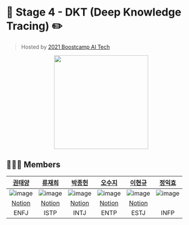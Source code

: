 # 📖 Stage 4 - DKT (Deep Knowledge Tracing) ✏️
> Hosted by [2021 Boostcamp AI Tech](https://boostcamp.connect.or.kr/)

<p align="center">
  <img width="250" src="https://user-images.githubusercontent.com/59340911/119260977-29b29480-bc10-11eb-8543-cf7ef73ddcd4.png">
</p>    

## 🧑‍🤝‍🧑 Members

| [권태양](https://github.com/sunnight9507) | [류재희](https://github.com/JaeheeRyu) | [박종헌](https://github.com/PJHgh) | [오수지](https://github.com/ohsuz) | [이현규](https://github.com/LeeHyeonKyu) | [정익효](https://github.com/dlrgy22) |
| :----------: |  :--------:  |  :---------: |  :---------: | :---------: | :---------: |
| ![image](https://user-images.githubusercontent.com/59340911/119260030-eeae6200-bc0b-11eb-92e3-23e69ba35984.png) | ![image](https://user-images.githubusercontent.com/59340911/119260176-8f9d1d00-bc0c-11eb-9a7b-32a33c1a1072.png)| ![image](https://user-images.githubusercontent.com/59340911/119385801-a07b8a80-bd01-11eb-83c4-f3647bdd131a.png) | ![image](https://user-images.githubusercontent.com/59340911/119385429-13d0cc80-bd01-11eb-8855-8c57cdaaafc6.png)| ![image](https://user-images.githubusercontent.com/59340911/119260159-84e28800-bc0c-11eb-8164-6810a92bff38.png)| ![image](https://user-images.githubusercontent.com/59340911/119260159-84e28800-bc0c-11eb-8164-6810a92bff38.png)|
| [Notion](https://www.notion.so/Sunny-1349e293c9f74de092dce9ee359bd77c) | [Notion](https://www.notion.so/AI-Tech-72ce6764e1974a91b2c25d633288e0e4) | [Notion](https://www.notion.so/Boostcamp-deef2c0783f24c0b8022ba30b5782986) | [Notion](https://www.ohsuz.dev/) | [Notion](https://www.notion.so/thinkwisely/Naver-Boost-Camp-AI-Tech-ba743126e68749d58bdbb7af0580c8ee) | |
|ENFJ|ISTP|INTJ|ENTP|ESTJ|INFP|
